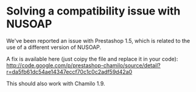 # Solving a compatibility issue with NUSOAP

We've been reported an issue with Prestashop 1.5, which is related to the use of a different version of NUSOAP.

A fix is available here (just coipy the file and replace it in your code): http://code.google.com/p/prestashop-chamilo/source/detail?r=da5fb61dc54ae14347eccf70c1c0c2adf59d42a0

This should also work with Chamilo 1.9.